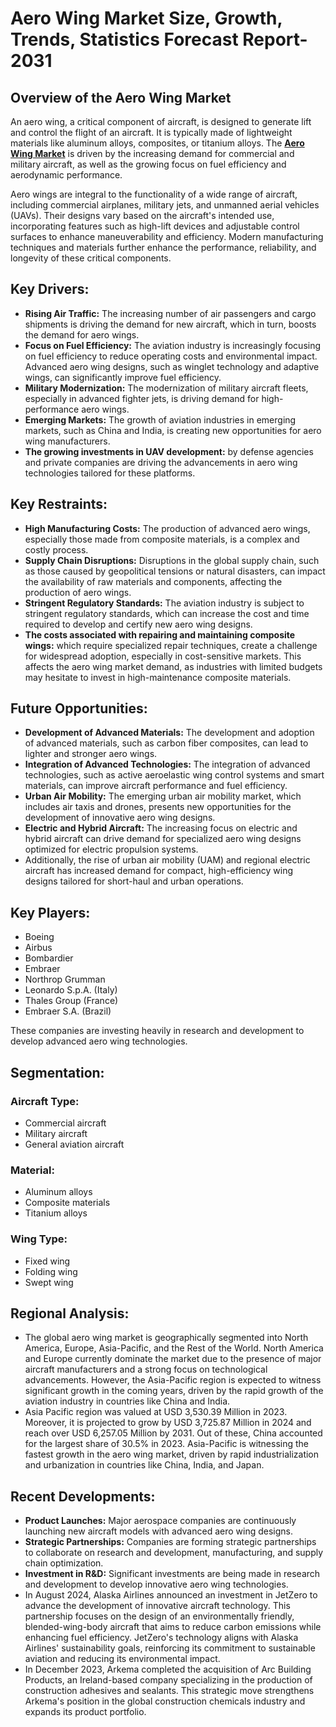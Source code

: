 # Aero Wing Market Size, Growth, Trends, Statistics Forecast Report- 2031

<h2>Overview of the Aero Wing Market</h2>
<p class="text-gray-700 leading-relaxed mb-4">
    An aero wing, a critical component of aircraft, is designed
    to generate lift and control the flight of an aircraft. It is typically made of
    lightweight materials like aluminum alloys, composites, or titanium alloys. The <a href="https://www.consegicbusinessintelligence.com/aero-wing-market"> <b>Aero Wing Market</b></a> is driven by the increasing demand for commercial and military
    aircraft, as well as the growing focus on fuel efficiency and aerodynamic
    performance.
</p>
<p class="text-gray-700 leading-relaxed mb-4">
    Aero wings are integral to the functionality of a wide range of aircraft, including
    commercial airplanes, military jets, and unmanned aerial vehicles (UAVs). Their
    designs vary based on the aircraft's intended use, incorporating features such
    as high-lift devices and adjustable control surfaces to enhance maneuverability
    and efficiency. Modern manufacturing techniques and materials further enhance
    the performance, reliability, and longevity of these critical components.
</p>
        </section>

    
<h2 class="text-2xl sm:text-3xl font-bold text-gray-800 mb-4">Key Drivers:</h2>
<ul class="list-disc text-gray-700 leading-relaxed space-y-2">
    <li>
        <strong>Rising Air Traffic:</strong> The increasing number of air
        passengers and cargo shipments is driving the demand for new aircraft, which in
        turn, boosts the demand for aero wings.
    </li>
    <li>
        <strong>Focus on Fuel Efficiency:</strong> The aviation industry
        is increasingly focusing on fuel efficiency to reduce operating costs and
        environmental impact. Advanced aero wing designs, such as winglet technology
        and adaptive wings, can significantly improve fuel efficiency.
    </li>
    <li>
        <strong>Military Modernization:</strong> The modernization of
        military aircraft fleets, especially in advanced fighter jets, is driving
        demand for high-performance aero wings.
    </li>
    <li>
        <strong>Emerging Markets:</strong> The growth of aviation
        industries in emerging markets, such as China and India, is creating new
        opportunities for aero wing manufacturers.
    </li>
    <li>
        <strong>The growing investments in UAV development:</strong> by
        defense agencies and private companies are driving the advancements in aero
        wing technologies tailored for these platforms.
    </li>
</ul>
        </section>

      
<h2 class="text-2xl sm:text-3xl font-bold text-gray-800 mb-4">Key Restraints:</h2>
<ul class="list-disc text-gray-700 leading-relaxed space-y-2">
    <li>
        <strong>High Manufacturing Costs:</strong> The production of
        advanced aero wings, especially those made from composite materials, is a
        complex and costly process.
    </li>
    <li>
        <strong>Supply Chain Disruptions:</strong> Disruptions in the
        global supply chain, such as those caused by geopolitical tensions or natural
        disasters, can impact the availability of raw materials and components,
        affecting the production of aero wings.
    </li>
    <li>
        <strong>Stringent Regulatory Standards:</strong> The aviation
        industry is subject to stringent regulatory standards, which can increase the
        cost and time required to develop and certify new aero wing designs.
    </li>
    <li>
        <strong>The costs associated with repairing and
        maintaining composite wings:</strong> which require specialized repair techniques,
        create a challenge for widespread adoption, especially in cost-sensitive
        markets. This affects the aero wing market demand, as industries with limited
        budgets may hesitate to invest in high-maintenance composite materials.
    </li>
</ul>
        </section>

       
<h2 class="text-2xl sm:text-3xl font-bold text-gray-800 mb-4">Future Opportunities:</h2>
<ul class="list-disc text-gray-700 leading-relaxed space-y-2">
    <li>
        <strong>Development of Advanced Materials:</strong> The
        development and adoption of advanced materials, such as carbon
        fiber composites, can lead to lighter and stronger aero wings.
    </li>
    <li>
        <strong>Integration of Advanced Technologies:</strong> The
        integration of advanced technologies, such as active aeroelastic wing control
        systems and smart materials, can improve aircraft performance and fuel
        efficiency.
    </li>
    <li>
        <strong>Urban Air Mobility:</strong> The emerging urban air
        mobility market, which includes air taxis and drones, presents new
        opportunities for the development of innovative aero wing designs.
    </li>
    <li>
        <strong>Electric and Hybrid Aircraft:</strong> The increasing
        focus on electric and hybrid aircraft can drive demand for specialized aero
        wing designs optimized for electric propulsion systems.
    </li>
    <li>
        Additionally, the rise of urban air mobility
        (UAM) and regional electric aircraft has increased demand for compact,
        high-efficiency wing designs tailored for short-haul and urban operations.
    </li>
</ul>
        </section>

       
<h2 class="text-2xl sm:text-3xl font-bold text-gray-800 mb-4">Key Players:</h2>
<ul class="list-disc text-gray-700 leading-relaxed space-y-2">
    <li>Boeing</li>
    <li>Airbus</li>
    <li>Bombardier</li>
    <li>Embraer</li>
    <li>Northrop Grumman</li>
    <li>Leonardo S.p.A. (Italy)</li>
    <li>Thales Group (France)</li>
    <li>Embraer S.A. (Brazil)</li>
</ul>
<p class="text-gray-700 leading-relaxed mt-4">
    These companies are investing heavily in research and
    development to develop advanced aero wing technologies.
</p>
        </section>

      
<h2 class="text-2xl sm:text-3xl font-bold text-gray-800 mb-4">Segmentation:</h2>
<div class="mb-4">
    <h3 class="text-xl sm:text-2xl font-bold text-gray-800 mb-2">Aircraft Type:</h3>
    <ul class="list-disc text-gray-700 leading-relaxed space-y-1">
        <li>Commercial aircraft</li>
        <li>Military aircraft</li>
        <li>General aviation aircraft</li>
    </ul>
</div>
<div class="mb-4">
    <h3 class="text-xl sm:text-2xl font-bold text-gray-800 mb-2">Material:</h3>
    <ul class="list-disc text-gray-700 leading-relaxed space-y-1">
        <li>Aluminum alloys</li>
        <li>Composite materials</li>
        <li>Titanium alloys</li>
    </ul>
</div>
<div class="mb-4">
    <h3 class="text-xl sm:text-2xl font-bold text-gray-800 mb-2">Wing Type:</h3>
    <ul class="list-disc text-gray-700 leading-relaxed space-y-1">
        <li>Fixed wing</li>
        <li>Folding wing</li>
        <li>Swept wing</li>
    </ul>
</div>
        </section>

      
<h2 class="text-2xl sm:text-3xl font-bold text-gray-800 mb-4">Regional Analysis:</h2>
<ul class="list-disc text-gray-700 leading-relaxed space-y-2">
    <li>
        The global aero wing market is geographically
        segmented into North America, Europe, Asia-Pacific, and the Rest of the World.
        North America and Europe currently dominate the market due to the presence of
        major aircraft manufacturers and a strong focus on technological advancements.
        However, the Asia-Pacific region is expected to witness significant growth in
        the coming years, driven by the rapid growth of the aviation industry in countries like China and India.
    </li>
    <li>
        Asia Pacific region was valued at USD 3,530.39
        Million in 2023. Moreover, it is projected to grow by USD 3,725.87 Million in
        2024 and reach over USD 6,257.05 Million by 2031. Out of these, China accounted
        for the largest share of 30.5% in 2023. Asia-Pacific is witnessing the fastest
        growth in the aero wing market, driven by rapid industrialization and
        urbanization in countries like China, India, and Japan.
    </li>
</ul>
        </section>

        
<h2 class="text-2xl sm:text-3xl font-bold text-gray-800 mb-4">Recent Developments:</h2>
<ul class="list-disc text-gray-700 leading-relaxed space-y-2">
    <li>
        <strong>Product Launches:</strong> Major aerospace companies are
        continuously launching new aircraft models with advanced aero wing designs.
    </li>
    <li>
        <strong>Strategic Partnerships:</strong> Companies are forming
        strategic partnerships to collaborate on research and development,
        manufacturing, and supply chain optimization.
    </li>
    <li>
        <strong>Investment in R&D:</strong> Significant investments
        are being made in research and development to develop innovative aero wing
        technologies.
    </li>
    <li>
        In August 2024, Alaska Airlines announced an
        investment in JetZero to advance the development of innovative aircraft
        technology. This partnership focuses on the design of an environmentally
        friendly, blended-wing-body aircraft that aims to reduce carbon emissions while
        enhancing fuel efficiency. JetZero's technology aligns with Alaska Airlines'
        sustainability goals, reinforcing its commitment to sustainable aviation and
        reducing its environmental impact.
    </li>
    <li>
        In December 2023, Arkema completed the
        acquisition of Arc Building Products, an Ireland-based company specializing in
        the production of construction adhesives and sealants. This strategic move strengthens
        Arkema's position in the global construction chemicals industry and expands its
        product portfolio.
 
